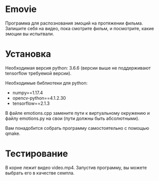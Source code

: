 # Emovie
Программа для распознования эмоций на протяжении фильма. Запишите себя на видео, пока смотрите фильм, и посмотрите, какие эмоции вы испытвали.


# Установка
Необходимая версия python: 3.6.6 (версии выше не поддерживают tensorflow требуемой версии).

Необходимые библиотеки для python:
- numpy==1.17.4
- opencv-python==4.1.2.30
- tensorflow==2.1.3

В файле emotions.cpp замените пути к виртуальному окружению и файлу emotions.py на свои (пути должны быть абсолютными).

Вам понадобится собрать программу самостоятельно с помощью qmake.

# Тестирование
В корне лежит видео video.mp4. Запустив программу, вы можете выбрать его в качестве семпла.
